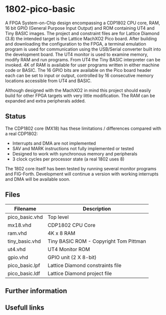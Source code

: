 # 1802-pico-basic
A FPGA System-on-Chip design encompassing a CDP1802 CPU core, RAM, 16 bit GPIO (General Purpose Input Output)
and ROM containing UT4 and Tiny BASIC images. The project and constraint files are for Lattice Diamond (3.8)
the intended target is the Lattice MachXO2 Pico board. After building and downloading the configuration to
the FPGA, a terminal emulation program is used for communication using the USB/Serial converter built into
the development board. The UT4 monitor is used to examine memory, modify RAM and run programs. From UT4 the
Tiny BASIC interpreter can be invoked. 4K of RAM is available for user programs written in either machine code
or BASIC. The 16 GPIO bits are available on the Pico board header each can be set to input or output, controlled
by 16 consecutive memory locations accessible from UT4 and BASIC.

Although designed with the MachXO2 in mind this project should easily build for other FPGA targets with very 
little modification. The RAM can be expanded and extra peripherals added.

## Status

The CDP1802 core (MX18) has these limitations / differences compared with a real CDP1802:

* Interrupts and DMA are not implemented
* SAV and MARK instructions not fully implemented or tested
* Designed to work with synchronous memory and peripherals
* 3 clock cycles per processor state (a real 1802 uses 8)

The 1802 core itself has been tested by running several monitor programs and FIG-Forth. Development will
continue a version with working interrupts and DMA will be available soon.
## Files

| Filename             | Description                               |
| -------------------- | ----------------------------------------- |
| pico_basic.vhd       | Top level                                 |
| mx18.vhd             | CDP1802 CPU Core                          |
| ram.vhd              | 4K x 8 RAM                                |
| tiny_basic.vhd       | Tiny BASIC ROM - Copyright Tom Pittman    |
| ut4.vhd              | UT4 Monitor ROM                           |
| gpio.vhd             | GPIO unit (2 X 8-bit)                     |
| pico_basic.lpf       | Lattice Diamond constraints file          |
| pico_basic.ldf       | Lattice Diamond project file              |

## Further information
## Usefull links

